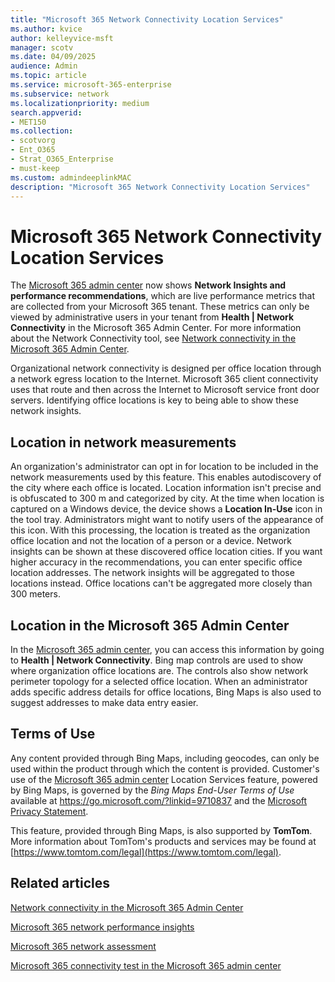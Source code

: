```yaml
---
title: "Microsoft 365 Network Connectivity Location Services"
ms.author: kvice
author: kelleyvice-msft
manager: scotv
ms.date: 04/09/2025
audience: Admin
ms.topic: article
ms.service: microsoft-365-enterprise
ms.subservice: network
ms.localizationpriority: medium
search.appverid:
- MET150
ms.collection:
- scotvorg
- Ent_O365
- Strat_O365_Enterprise
- must-keep
ms.custom: admindeeplinkMAC
description: "Microsoft 365 Network Connectivity Location Services"
---
```


# Microsoft 365 Network Connectivity Location Services

The <a href="https://go.microsoft.com/fwlink/p/?linkid=2024339" target="_blank">Microsoft 365 admin center</a> now shows **Network Insights and performance recommendations**, which are live performance metrics that are collected from your Microsoft 365 tenant. These metrics can only be viewed by administrative users in your tenant from **Health | Network Connectivity** in the Microsoft 365 Admin Center. For more information about the Network Connectivity tool, see [Network connectivity in the Microsoft 365 Admin Center](office-365-network-mac-perf-overview.md).

Organizational network connectivity is designed per office location through a network egress location to the Internet. Microsoft 365 client connectivity uses that route and then across the Internet to Microsoft service front door servers. Identifying office locations is key to being able to show these network insights.

## Location in network measurements

An organization's administrator can opt in for location to be included in the network measurements used by this feature. This enables autodiscovery of the city where each office is located. Location information isn't precise and is obfuscated to 300 m and categorized by city. At the time when location is captured on a Windows device, the device shows a **Location In-Use** icon in the tool tray. Administrators might want to notify users of the appearance of this icon. With this processing, the location is treated as the organization office location and not the location of a person or a device. Network insights can be shown at these discovered office location cities. If you want higher accuracy in the recommendations, you can enter specific office location addresses. The network insights will be aggregated to those locations instead. Office locations can't be aggregated more closely than 300 meters.

## Location in the Microsoft 365 Admin Center

In the <a href="https://go.microsoft.com/fwlink/p/?linkid=2024339" target="_blank">Microsoft 365 admin center</a>, you can access this information by going to **Health | Network Connectivity**. Bing map controls are used to show where organization office locations are. The controls also show network perimeter topology for a selected office location. When an administrator adds specific address details for office locations, Bing Maps is also used to suggest addresses to make data entry easier.

## Terms of Use

Any content provided through Bing Maps, including geocodes, can only be used within the product through which the content is provided. Customer's use of the <a href="https://go.microsoft.com/fwlink/p/?linkid=2024339" target="_blank">Microsoft 365 admin center</a> Location Services feature, powered by Bing Maps, is governed by the _Bing Maps End-User Terms of Use_ available at <https://go.microsoft.com/?linkid=9710837> and the [Microsoft Privacy Statement](https://go.microsoft.com/fwlink/?LinkID=248686).

This feature, provided through Bing Maps, is also supported by **TomTom**. More information about TomTom's products and services may be found at [https://www.tomtom.com/legal](https://www.tomtom.com/legal).

## Related articles

[Network connectivity in the Microsoft 365 Admin Center](office-365-network-mac-perf-overview.md)

[Microsoft 365 network performance insights](office-365-network-mac-perf-insights.md)

[Microsoft 365 network assessment](office-365-network-mac-perf-score.md)

[Microsoft 365 connectivity test in the Microsoft 365 admin center](office-365-network-mac-perf-onboarding-tool.md)
